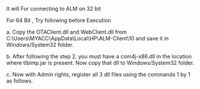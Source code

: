It will For connecting to ALM on 32 bit

For 64 Bit , Try following before Execution 

a. Copy the OTAClient.dll and WebClient.dll from C:\Users\MYACC\AppData\Local\HP\ALM-Client\10 and save it in Windows/System32 folder.

b. After following the step 2, you must have a com4j-x86.dll in the location where tlbimp.jar is present. Now copy that dll to Windows/System32 folder.

c. Now with Admin rights, register all 3 dll files using the commands 1 by 1 as follows.




